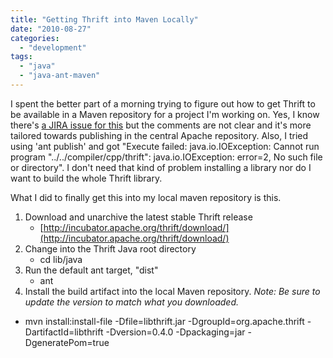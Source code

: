 ```yaml
---
title: "Getting Thrift into Maven Locally"
date: "2010-08-27"
categories: 
  - "development"
tags: 
  - "java"
  - "java-ant-maven"
---
```


I spent the better part of a morning trying to figure out how to get Thrift to be available in a Maven repository for a project I'm working on. Yes, I know there's [a JIRA issue for this](https://issues.apache.org/jira/browse/THRIFT-363) but the comments are not clear and it's more tailored towards publishing in the central Apache repository. Also, I tried using 'ant publish' and got "Execute failed: java.io.IOException: Cannot run program "../../compiler/cpp/thrift": java.io.IOException: error=2, No such file or directory". I don't need that kind of problem installing a library nor do I want to build the whole Thrift library.

What I did to finally get this into my local maven repository is this.

1. Download and unarchive the latest stable Thrift release
    - [http://incubator.apache.org/thrift/download/](http://incubator.apache.org/thrift/download/)
2. Change into the Thrift Java root directory
    - cd lib/java
3. Run the default ant target, "dist"
    - ant
4. Install the build artifact into the local Maven repository. _Note: Be sure to update the version to match what you downloaded._

- mvn install:install-file -Dfile=libthrift.jar -DgroupId=org.apache.thrift -DartifactId=libthrift -Dversion=0.4.0 -Dpackaging=jar -DgeneratePom=true
